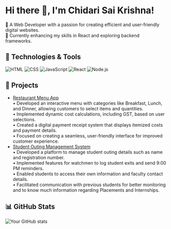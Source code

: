 

<!--
**CHIDARISAIKRISHNA/CHIDARISAIKRISHNA** is a ✨ _special_ ✨ repository because its `README.md` (this file) appears on your GitHub profile.

Here are some ideas to get you started:

- 🔭 I’m currently working on ...
- 🌱 I’m currently learning ...
- 👯 I’m looking to collaborate on ...
- 🤔 I’m looking for help with ...
- 💬 Ask me about ...
- 📫 How to reach me: ...
- 😄 Pronouns: ...
- ⚡ Fun fact: ...
-->
# Hi there 👋, I'm Chidari Sai Krishna!  
🚀 A Web Developer with a passion for creating efficient and user-friendly digital websites.  
🌱 Currently enhancing my skills in React and exploring backend frameworks.  

## 🔧 Technologies & Tools  
![HTML](https://img.shields.io/badge/-HTML5-E34F26?logo=html5&logoColor=white&style=flat)
![CSS](https://img.shields.io/badge/-CSS3-1572B6?logo=css3&logoColor=white&style=flat)
![JavaScript](https://img.shields.io/badge/-JavaScript-F7DF1E?logo=javascript&logoColor=black&style=flat)
![React](https://img.shields.io/badge/-React-61DAFB?logo=react&logoColor=black&style=flat)
![Node.js](https://img.shields.io/badge/-Node.js-339933?logo=node.js&logoColor=white&style=flat)

## 🚀 Projects  
- [Restaurant Menu App](https://github.com/CHIDARISAIKRISHNA/Restaurant_Website)  
• Developed an interactive menu with categories like Breakfast, Lunch, and Dinner, allowing customers to select items and
quantities.<br>
• Implemented dynamic cost calculations, including GST, based on user selections.<br>
• Created a digital payment receipt system that displays itemized costs and payment details.<br>
• Focused on creating a seamless, user-friendly interface for improved customer experience.<br>
- [Student Outing Management System](https://github.com/CHIDARISAIKRISHNA/Student_Outing_Management)  
 • Developed a platform to manage student outing details such as name and registration number.<br>
• Implemented features for watchmen to log student exits and send 9:00 PM reminders.<br>
• Enabled students to access their own information and faculty contact details.<br>
• Facilitated communication with previous students for better monitoring and to know much information regarding
Placements and Internships.

## 📊 GitHub Stats  
![Your GitHub stats](https://github-readme-stats.vercel.app/api?username=CHIDARISAIKRISHNA&show_icons=true&theme=radical)  


